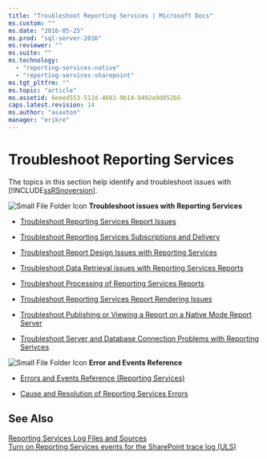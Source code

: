 ```yaml
---
title: "Troubleshoot Reporting Services | Microsoft Docs"
ms.custom: ""
ms.date: "2016-05-25"
ms.prod: "sql-server-2016"
ms.reviewer: ""
ms.suite: ""
ms.technology: 
  - "reporting-services-native"
  - "reporting-services-sharepoint"
ms.tgt_pltfrm: ""
ms.topic: "article"
ms.assetid: 6eeed553-512d-4603-9b14-0492a9d052b5
caps.latest.revision: 14
ms.author: "asaxton"
manager: "erikre"
---
```

# Troubleshoot Reporting Services
  The topics in this section help identify and troubleshoot issues with [!INCLUDE[ssRSnoversion](../../a9notintoc/includes/ssrsnoversion-md.md)].  
  
 ![![Small File Folder Icon](../../a9retired/media/filefolder-small.png "Small File Folder Icon")](/Image/filefolder_small.png)   **Troubleshoot issues with Reporting Services**  
+ [Troubleshoot Reporting Services Report Issues](../../reporting-services/troubleshooting/troubleshoot-reporting-services-report-issues.md)    
+  [Troubleshoot Reporting Services Subscriptions and Delivery](../../reporting-services/troubleshooting/troubleshoot-reporting-services-subscriptions-and-delivery.md)  
  
+  [Troubleshoot Report Design Issues with Reporting Services](../../reporting-services/troubleshooting/troubleshoot-report-design-issues-with-reporting-services.md)  
  
+  [Troubleshoot Data Retrieval issues with Reporting Services Reports](../../reporting-services/troubleshooting/troubleshoot-data-retrieval-issues-with-reporting-services-reports.md)  
  
+  [Troubleshoot Processing of Reporting Services Reports](../../reporting-services/troubleshooting/troubleshoot-processing-of-reporting-services-reports.md)  
  
+  [Troubleshoot Reporting Services Report Rendering Issues](../../reporting-services/troubleshooting/troubleshoot-reporting-services-report-rendering-issues.md)  
  
+  [Troubleshoot Publishing or Viewing a Report on a Native Mode Report Server](../../reporting-services/troubleshooting/troubleshoot-publishing-or-viewing-a-report-on-a-native-mode-report-server.md)  
  
+  [Troubleshoot Server and Database Connection Problems with Reporting Serivces](https://msdn.microsoft.com/library/mt650905.aspx)  
  
![![Small File Folder Icon](../../a9retired/media/filefolder-small.png "Small File Folder Icon")](/Image/filefolder_small.png)   **Error and Events Reference**  
 + [Errors and Events Reference &#40;Reporting Services&#41;](../../reporting-services/troubleshooting/errors-and-events-reference-reporting-services.md)  
  
+  [Cause and Resolution of Reporting Services Errors](../../reporting-services/troubleshooting/cause-and-resolution-of-reporting-services-errors.md)  
  
## See Also  
 [Reporting Services Log Files and Sources](../../reporting-services/report-server/reporting-services-log-files-and-sources.md)   
 [Turn on Reporting Services events for the SharePoint trace log &#40;ULS&#41;](../../reporting-services/report-server/turn-on-reporting-services-events-for-the-sharepoint-trace-log-uls.md)  
  
  